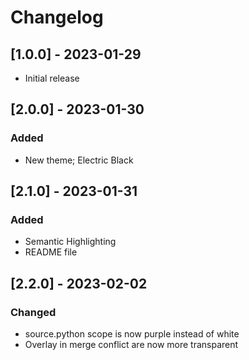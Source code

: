 # Changelog

## [1.0.0] - 2023-01-29
- Initial release

## [2.0.0] - 2023-01-30

### Added

- New theme; Electric Black

## [2.1.0] - 2023-01-31

### Added

- Semantic Highlighting
- README file

## [2.2.0] - 2023-02-02

### Changed

- source.python scope is now purple instead of white
- Overlay in merge conflict are now more transparent